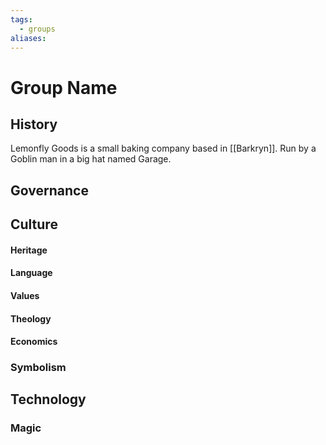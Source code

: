 ```yaml
---
tags:
  - groups
aliases:
---
```


# Group Name
## History
Lemonfly Goods is a small baking company based in [[Barkryn]]. Run by a Goblin man in a big hat named Garage.

## Governance
## Culture
#### Heritage
#### Language
#### Values
#### Theology
#### Economics
### Symbolism
## Technology
### Magic